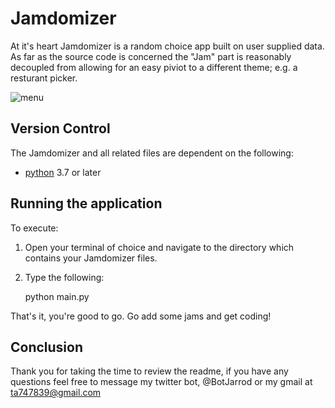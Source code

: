 # Jamdomizer
At it's heart Jamdomizer is a random choice app built on user supplied data. As far as the source code is concerned the "Jam" part is reasonably decoupled from allowing for an easy piviot to a different theme; e.g. a resturant picker. 

![menu](https://user-images.githubusercontent.com/87616660/137225606-79f3e92a-8d6c-4846-9448-6e85cdb45167.png)

## Version Control
The Jamdomizer and all related files are dependent on the following:

- [python](https://docs.python.org/3/) 3.7 or later

## Running the application
To execute: 

1. Open your terminal of choice and navigate to the directory which contains your Jamdomizer files.

2. Type the following:

    python main.py

That's it, you're good to go. Go add some jams and get coding!

## Conclusion
Thank you for taking the time to review the readme, if you have any questions feel free to message my twitter bot, @BotJarrod or my gmail at ta747839@gmail.com
